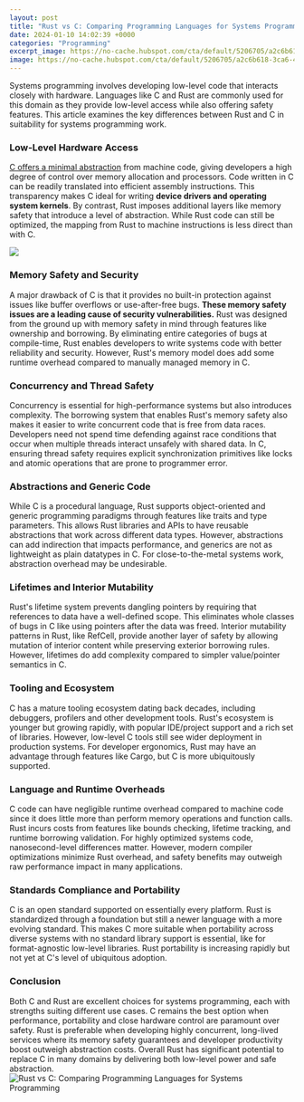 ```yaml
---
layout: post
title: "Rust vs C: Comparing Programming Languages for Systems Programming"
date: 2024-01-10 14:02:39 +0000
categories: "Programming"
excerpt_image: https://no-cache.hubspot.com/cta/default/5206705/a2c6b618-3ca6-4cf9-87cf-f0980f80148f.png
image: https://no-cache.hubspot.com/cta/default/5206705/a2c6b618-3ca6-4cf9-87cf-f0980f80148f.png
---
```


Systems programming involves developing low-level code that interacts closely with hardware. Languages like C and Rust are commonly used for this domain as they provide low-level access while also offering safety features. This article examines the key differences between Rust and C in suitability for systems programming work.
### Low-Level Hardware Access 
[C offers a minimal abstraction](https://store.fi.io.vn/chihuahua-witch-dog-lovers-halloween-gift4268-t-shirt) from machine code, giving developers a high degree of control over memory allocation and processors. Code written in C can be readily translated into efficient assembly instructions. This transparency makes C ideal for writing **device drivers and operating system kernels**. By contrast, Rust imposes additional layers like memory safety that introduce a level of abstraction. While Rust code can still be optimized, the mapping from Rust to machine instructions is less direct than with C.

![](https://cdn.educba.com/academy/wp-content/uploads/2019/11/Rust-vs-C1.jpg)
### Memory Safety and Security
A major drawback of C is that it provides no built-in protection against issues like buffer overflows or use-after-free bugs. **These memory safety issues are a leading cause of security vulnerabilities.** Rust was designed from the ground up with memory safety in mind through features like ownership and borrowing. By eliminating entire categories of bugs at compile-time, Rust enables developers to write systems code with better reliability and security. However, Rust's memory model does add some runtime overhead compared to manually managed memory in C.
### Concurrency and Thread Safety 
Concurrency is essential for high-performance systems but also introduces complexity. The borrowing system that enables Rust's memory safety also makes it easier to write concurrent code that is free from data races. Developers need not spend time defending against race conditions that occur when multiple threads interact unsafely with shared data. In C, ensuring thread safety requires explicit synchronization primitives like locks and atomic operations that are prone to programmer error.
### Abstractions and Generic Code
While C is a procedural language, Rust supports object-oriented and generic programming paradigms through features like traits and type parameters. This allows Rust libraries and APIs to have reusable abstractions that work across different data types. However, abstractions can add indirection that impacts performance, and generics are not as lightweight as plain datatypes in C. For close-to-the-metal systems work, abstraction overhead may be undesirable.
### Lifetimes and Interior Mutability 
Rust's lifetime system prevents dangling pointers by requiring that references to data have a well-defined scope. This eliminates whole classes of bugs in C like using pointers after the data was freed. Interior mutability patterns in Rust, like RefCell, provide another layer of safety by allowing mutation of interior content while preserving exterior borrowing rules. However, lifetimes do add complexity compared to simpler value/pointer semantics in C.
### Tooling and Ecosystem
C has a mature tooling ecosystem dating back decades, including debuggers, profilers and other development tools. Rust's ecosystem is younger but growing rapidly, with popular IDE/project support and a rich set of libraries. However, low-level C tools still see wider deployment in production systems. For developer ergonomics, Rust may have an advantage through features like Cargo, but C is more ubiquitously supported.
### Language and Runtime Overheads
C code can have negligible runtime overhead compared to machine code since it does little more than perform memory operations and function calls. Rust incurs costs from features like bounds checking, lifetime tracking, and runtime borrowing validation. For highly optimized systems code, nanosecond-level differences matter. However, modern compiler optimizations minimize Rust overhead, and safety benefits may outweigh raw performance impact in many applications.
### Standards Compliance and Portability 
C is an open standard supported on essentially every platform. Rust is standardized through a foundation but still a newer language with a more evolving standard. This makes C more suitable when portability across diverse systems with no standard library support is essential, like for format-agnostic low-level libraries. Rust portability is increasing rapidly but not yet at C's level of ubiquitous adoption.
### Conclusion
Both C and Rust are excellent choices for systems programming, each with strengths suiting different use cases. C remains the best option when performance, portability and close hardware control are paramount over safety. Rust is preferable when developing highly concurrent, long-lived services where its memory safety guarantees and developer productivity boost outweigh abstraction costs. Overall Rust has significant potential to replace C in many domains by delivering both low-level power and safe abstraction.
![Rust vs C: Comparing Programming Languages for Systems Programming](https://no-cache.hubspot.com/cta/default/5206705/a2c6b618-3ca6-4cf9-87cf-f0980f80148f.png)
